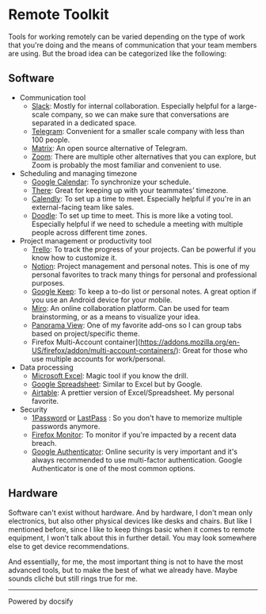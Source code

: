 # Remote Toolkit

Tools for working remotely can be varied depending on the type of work that you're doing and the means of communication that your team members are using. But the broad idea can be categorized like the following:

## Software

- Communication tool 
    - [Slack](https://slack.com/): Mostly for internal collaboration. Especially helpful for a large-scale company, so we can make sure that conversations are separated in a dedicated space. 
    - [Telegram](https://web.telegram.org/):  Convenient for a smaller scale company with less than 100 people.
    - [Matrix](https://matrix.org/): An open source alternative of Telegram.
    - [Zoom](https://zoom.us/): There are multiple other alternatives that you can explore, but Zoom is probably the most familiar and convenient to use. 
- Scheduling and managing timezone
    - [Google Calendar](https://calendar.google.com/): To synchronize your schedule.
    - [There](https://there.pm/): Great for keeping up with your teammates’ timezone.
    - [Calendly](https://calendly.com/): To set up a time to meet. Especially helpful if you're in an external-facing team like sales. 
    - [Doodle](https://doodle.com/): To set up time to meet. This is more like a voting tool. Especially helpful if we need to schedule a meeting with multiple people across different time zones.
- Project management or productivity tool
    - [Trello](https://trello.com/): To track the progress of your projects. Can be powerful if you know how to customize it. 
    - [Notion](https://www.notion.so/): Project management and personal notes. This is one of my personal favorites to track many things for personal and professional purposes. 
    - [Google Keep](https://keep.google.com/): To keep a to-do list or personal notes. A great option if you use an Android device for your mobile. 
    - [Miro](https://miro.com/): An online collaboration platform. Can be used for team brainstorming, or as a means to visualize your idea. 
    - [Panorama View](https://addons.mozilla.org/en-US/firefox/addon/panorama-view/): One of my favorite add-ons so I can group tabs based on project/specific theme. 
    - Firefox Multi-Account container](https://addons.mozilla.org/en-US/firefox/addon/multi-account-containers/): Great for those who use multiple accounts for work/personal. 
- Data processing
    - [Microsoft Excel](https://www.microsoft.com/en-us/microsoft-365/excel): Magic tool if you know the drill.
    - [Google Spreadsheet](docs.google.com/spreadsheets/): Similar to Excel but by Google.
    - [Airtable](https://airtable.com/): A prettier version of Excel/Spreadsheet. My personal favorite. 
- Security
    - [1Password](https://1password.com/) or [LastPass](https://www.lastpass.com/) : So you don't have to memorize multiple passwords anymore. 
    - [Firefox Monitor](https://monitor.firefox.com/): To monitor if you're impacted by a recent data breach. 
    - [Google Authenticator](https://play.google.com/store/apps/details?id=com.google.android.apps.authenticator2&hl=en&gl=US): Online security is very important and it's always recommended to use multi-factor authentication. Google Authenticator is one of the most common options. 

## Hardware 

Software can't exist without hardware. And by hardware, I don't mean only electronics, but also other physical devices like desks and chairs. But like I mentioned before, since I like to keep things basic when it comes to remote equipment, I won't talk about this in further detail. You may look somewhere else to get device recommendations. 

And essentially, for me, the most important thing is not to have the most advanced tools, but to make the best of what we already have. Maybe sounds cliché but still rings true for me.

----

<a href="https://docsify.js.org" target="_blank" style="color: inherit; font-weight: normal; text-decoration: none;">Powered by docsify</a>